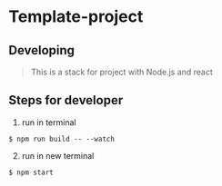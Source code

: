 # Template-project

## Developing
> This is a stack for project with Node.js and react 

## Steps for developer
1. run in terminal
``` shell
$ npm run build -- --watch 
```
2. run in new terminal
``` shell
$ npm start 
```
